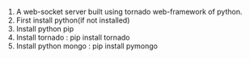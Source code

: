 1. A web-socket server built using tornado web-framework of python.
2. First install python(if not installed)
3. Install python pip
4. Install tornado : pip install tornado
5. Install python mongo : pip install pymongo
